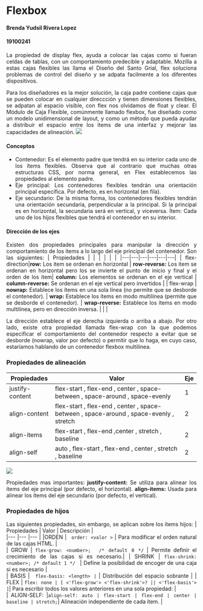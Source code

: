 Flexbox
=============

#### **Brenda Yudsil Rivera Lopez**
#### **19100241**

<div style="text-align: justify">
La propiedad de display flex, ayuda a colocar las cajas como si fueran celdas de tablas, con un comportamiento predecible y adaptable. Mozilla a estas cajas flexibles las llama el Diseño del Santo Grial, flex soluciona problemas de control del diseño y se adpata facilmente a los diferentes dispositivos.

Para los diseñadores es la mejor solución, la caja padre contiene cajas que se pueden colocar en cualquier direccción y tienen dimensiones flexibles, se adpatan al espacio visible, con flex nos olvidamos de float y clear.
El Módulo de Caja Flexible, comúnmente llamado flexbox, fue diseñado como un modelo unidimensional de layout, y como un método que pueda ayudar a distribuir el espacio entre los ítems de una interfaz y mejorar las capacidades de alineación.
![](https://lenguajecss.com/css/maquetacion-y-colocacion/flexbox/flexbox-como-funciona.png)
#### Conceptos ####
+ Contenedor: Es el elemento padre que tendrá en su interior cada uno de los ítems flexibles. Observa que al contrario que muchas otras estructuras CSS, por norma general, en Flex establecemos las propiedades al elemento padre.
+ Eje principal: Los contenedores flexibles tendrán una orientación principal específica. Por defecto, es en horizontal (en fila).
+ Eje secundario: De la misma forma, los contenedores flexibles tendrán una orientación secundaria, perpendicular a la principal. Si la principal es en horizontal, la secundaria será en vertical, y viceversa.
Ítem: Cada uno de los hijos flexibles que tendrá el contenedor en su interior.
#### Dirección de los ejes ##
Existen dos propiedades principales para manipular la dirección y comportamiento de los ítems a lo largo del eje principal del contenedor. Son las siguientes:
|   Propiedades	| |  | | | |
|---|---|---|---|---|---|
| flex-direction|**row:** Los item se ordenan en horizontal   | **row-reverse:** Los item se ordenan en horizontal pero los se invierte el punto de inicio y final y el orden de los item| **column:** Los elementos se ordenan en el eje vertical | **column-reverse:** Se ordenan en el eje vertical pero invertidos  |
| flex-wrap | **nowrap:** Establece los ítems en una sola línea (no permite que se desborde el contenedor).  | **wrap:** Establece los ítems en modo multilínea (permite que se desborde el contenedor).   | **wrap-reverse:** Establece los ítems en modo multilínea, pero en dirección inversa. |   |   |

La dirección establece el eje derecha izquierda o arriba a abajo.
Por otro lado, existe otra propiedad llamada flex-wrap con la que podemos especificar el comportamiento del contenedor respecto a evitar que se desborde (nowrap, valor por defecto) o permitir que lo haga, en cuyo caso, estaríamos hablando de un contenedor flexbox multilinea.



### Propiedades de alineación ###
|   Propiedades	|Valor | Eje |
|---|---|---|
| justify-content 	| flex-start , flex-end , center , space-between , space-around , space-evenly 	| 1 	| 
|  align-content	| flex-start , flex-end , center , space-between , space-around , space-evenly , stretch 	|2 | 
| align-items 	| flex-start , flex-end ,center , stretch , baseline 	| 2 	|  
|  align-self	|  auto , flex-start , flex-end , center , stretch , baseline	| 2 	|  	


![](http://www.mywonderland.es/curso_js/HTML/ejemplos/justificar.jpg)

Propiedades mas importantes:
**justify-content:**  Se utiliza para alinear los ítems del eje principal (por defecto, el horizontal).
**align-items:** Usada para alinear los ítems del eje secundario (por defecto, el vertical).
### Propiedades de hijos ###
Las siguientes propiedades, sin embargo, se aplican sobre los ítems hijos:
|  Propiedades	| Valor |  Descripción	|  
|---	|---	|---	|
|ORDEN  	| ``` order: <valor >```	|  Para modificar el orden natural de las cajas HTML.	|  	
| GROW 	|  	``` flex-grow: <number>;  /* default 0 */ ``` |  Permite definir el crecimiento de las cajas si es necesario.| 
| SHRINK	| ```flex-shrink: <number>; /* default 1 */ ```	|  Define la posibilidad de encoger de una caja si es necesario	|  	
| BASIS	| ``` flex-basis: <length> |```	| Distribución del espacio sobrante 	|
| FLEX 	| ```flex: none | [ <'flex-grow'> <'flex-shrink'>? || <'flex-basis'> ]```| Para escribir todos los valores anteriores en una sola propiedad: 	|  	
|  ALIGN-SELF:	|```align-self: auto | flex-start | flex-end | center | baseline | stretch;```| Alineación independiente de cada ítem. 	|


